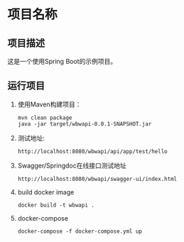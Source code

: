 # 项目名称

## 项目描述

这是一个使用Spring Boot的示例项目。

## 运行项目

1. 使用Maven构建项目：

   ```
   mvn clean package
   java -jar target/wbwapi-0.0.1-SNAPSHOT.jar
   ```

2. 测试地址:
   ```
   http://localhost:8080/wbwapi/api/app/test/hello
   ```
3. Swagger/Springdoc在线接口测试地址
   ```
   http://localhost:8080/wbwapi/swagger-ui/index.html
   ```
4. build docker image
   ```
   docker build -t wbwapi .
   ```
5. docker-compose
   ```
   docker-compose -f docker-compose.yml up
   ```